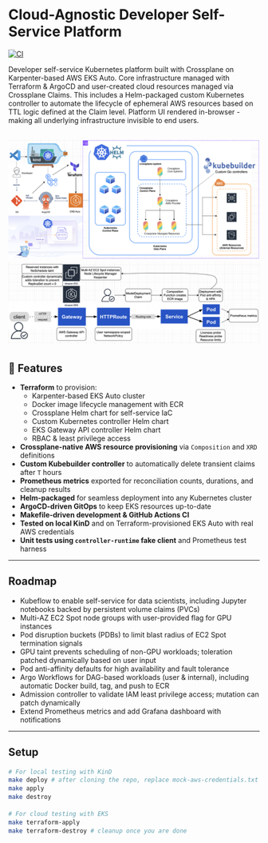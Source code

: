 # Cloud-Agnostic Developer Self-Service Platform

[![CI](https://github.com/CarlosLaraFP/k8s-platform/actions/workflows/ci.yml/badge.svg)](https://github.com/CarlosLaraFP/k8s-platform/actions)

Developer self-service Kubernetes platform built with Crossplane on Karpenter-based AWS EKS Auto. Core infrastructure managed with Terraform & ArgoCD and user-created cloud resources managed via Crossplane Claims. This includes a Helm-packaged custom Kubernetes controller to automate the lifecycle of ephemeral AWS resources based on TTL logic defined at the Claim level. Platform UI rendered in-browser - making all underlying infrastructure invisible to end users.

![Screenshot](solution-architecture.png)
![Screenshot](user-claims.png)
---

## 🚀 Features

- **Terraform** to provision:
    - Karpenter-based EKS Auto cluster
    - Docker image lifecycle management with ECR
    - Crossplane Helm chart for self-service IaC
    - Custom Kubernetes controller Helm chart
    - EKS Gateway API controller Helm chart
    - RBAC & least privilege access
- **Crossplane-native AWS resource provisioning** via `Composition` and `XRD` definitions  
- **Custom Kubebuilder controller** to automatically delete transient claims after `T` hours  
- **Prometheus metrics** exported for reconciliation counts, durations, and cleanup results  
- **Helm-packaged** for seamless deployment into any Kubernetes cluster
- **ArgoCD-driven GitOps** to keep EKS resources up-to-date
- **Makefile-driven development & GitHub Actions CI**
- **Tested on local KinD** and on Terraform-provisioned EKS Auto with real AWS credentials
- **Unit tests using `controller-runtime` fake client** and Prometheus test harness

---

## Roadmap

- Kubeflow to enable self-service for data scientists, including Jupyter notebooks backed by persistent volume claims (PVCs)
- Multi-AZ EC2 Spot node groups with user-provided flag for GPU instances
- Pod disruption buckets (PDBs) to limit blast radius of EC2 Spot termination signals
- GPU taint prevents scheduling of non-GPU workloads; toleration patched dynamically based on user input
- Pod anti-affinity defaults for high availability and fault tolerance
- Argo Workflows for DAG-based workloads (user & internal), including automatic Docker build, tag, and push to ECR
- Admission controller to validate IAM least privilege access; mutation can patch dynamically
- Extend Prometheus metrics and add Grafana dashboard with notifications

---

## Setup

```bash
# For local testing with KinD
make deploy # after cloning the repo, replace mock-aws-credentials.txt with aws-credentials.txt
make apply
make destroy

# For cloud testing with EKS
make terraform-apply
make terraform-destroy # cleanup once you are done
